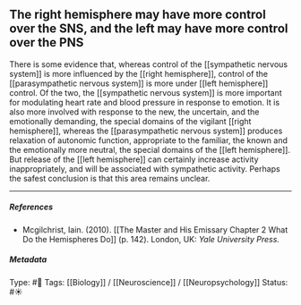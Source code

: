 ## The right hemisphere may have more control over the SNS, and the left may have more control over the PNS  # 

There is some evidence that, whereas control of the [[sympathetic nervous system]] is more influenced by the [[right hemisphere]], control of the [[parasympathetic nervous system]] is more under [[left hemisphere]] control. Of the two, the [[sympathetic nervous system]] is more important for modulating heart rate and blood pressure in response to emotion. It is also more involved with response to the new, the uncertain, and the emotionally demanding, the special domains of the vigilant [[right hemisphere]], whereas the [[parasympathetic nervous system]] produces relaxation of autonomic function, appropriate to the familiar, the known and the emotionally more neutral, the special domains of the [[left hemisphere]]. But release of the [[left hemisphere]] can certainly increase activity inappropriately, and will be associated with sympathetic activity. Perhaps the safest conclusion is that this area remains unclear.

___

##### References

- Mcgilchrist, Iain. (2010). [[The Master and His Emissary Chapter 2 What Do the Hemispheres Do]] (p. 142). London, UK: _Yale University Press._

##### Metadata

Type: #🔴 
Tags: [[Biology]] / [[Neuroscience]] / [[Neuropsychology]]
Status: #☀️ 